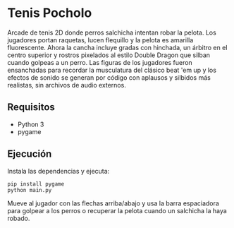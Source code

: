 # Tenis Pocholo

Arcade de tenis 2D donde perros salchicha intentan robar la pelota. Los jugadores
portan raquetas, lucen flequillo y la pelota es amarilla fluorescente. Ahora la
cancha incluye gradas con hinchada, un árbitro en el centro superior y rostros
pixelados al estilo Double Dragon que silban cuando golpeas a un perro. Las
figuras de los jugadores fueron ensanchadas para recordar la musculatura del
clásico beat 'em up y los efectos de sonido se generan por código con aplausos y
silbidos más realistas, sin archivos de audio externos.

## Requisitos
- Python 3
- pygame

## Ejecución
Instala las dependencias y ejecuta:

```
pip install pygame
python main.py
```

Mueve al jugador con las flechas arriba/abajo y usa la barra espaciadora para
golpear a los perros o recuperar la pelota cuando un salchicha la haya robado.
